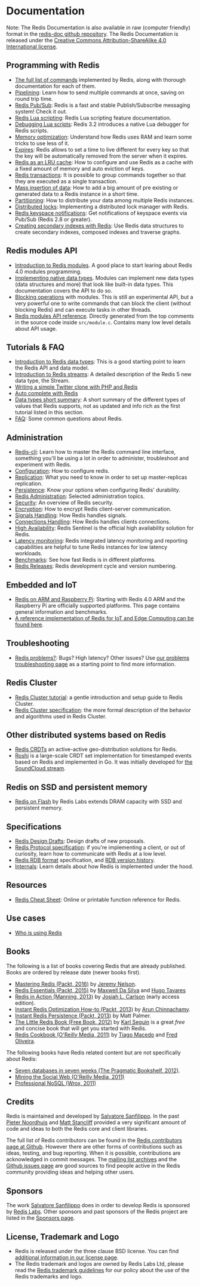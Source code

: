 Documentation
===

Note: The Redis Documentation is also available in raw (computer friendly) format in the [redis-doc github repository](http://github.com/antirez/redis-doc). The Redis Documentation is released under the [Creative Commons Attribution-ShareAlike 4.0 International license](https://creativecommons.org/licenses/by-sa/4.0/).

Programming with Redis
---

* [The full list of commands](/commands) implemented by Redis, along with thorough documentation for each of them.
* [Pipelining](/topics/pipelining): Learn how to send multiple commands
at once, saving on round trip time.
* [Redis Pub/Sub](topics/pubsub): Redis is a fast and stable Publish/Subscribe messaging system! Check it out.
* [Redis Lua scripting](/commands/eval): Redis Lua scripting feature documentation.
* [Debugging Lua scripts](/topics/ldb): Redis 3.2 introduces a native Lua debugger for Redis scripts.
* [Memory optimization](/topics/memory-optimization): Understand how
Redis uses RAM and learn some tricks to use less of it.
* [Expires](/commands/expire): Redis allows to set a time to live different for every key so that the key will be automatically removed from the server when it expires.
* [Redis as an LRU cache](/topics/lru-cache): How to configure and use Redis as a cache with a fixed amount of memory and auto eviction of keys.
* [Redis transactions](/topics/transactions): It is possible to group commands together so that they are executed as a single transaction.
* [Mass insertion of data](/topics/mass-insert): How to add a big amount of pre existing or generated data to a Redis instance in a short time.
* [Partitioning](/topics/partitioning): How to distribute your data among multiple Redis instances.
* [Distributed locks](/topics/distlock): Implementing a distributed lock manager with Redis.
* [Redis keyspace notifications](/topics/notifications): Get notifications of keyspace events via Pub/Sub (Redis 2.8 or greater).
* [Creating secondary indexes with Redis](/topics/indexes): Use Redis data structures to create secondary indexes, composed indexes and traverse graphs.

Redis modules API
---

* [Introduction to Redis modules](/topics/modules-intro). A good place to start learing about Redis 4.0 modules programming.
* [Implementing native data types](/topics/modules-native-types). Modules can implement new data types (data structures and more) that look like built-in data types. This documentation covers the API to do so.
* [Blocking operations](topics/modules-blocking-ops)  with modules. This is still an experimental API, but a very powerful one to write commands that can block the client (without blocking Redis) and can execute tasks in other threads.
* [Redis modules API reference](topics/modules-api-ref). Directly generated from the top comments in the source code inside `src/module.c`. Contains many low level details about API usage.

Tutorials & FAQ
---

* [Introduction to Redis data types](/topics/data-types-intro): This is a good starting point to learn the Redis API and data model.
* [Introduction to Redis streams](/topics/streams-intro): A detailed description of the Redis 5 new data type, the Stream.
* [Writing a simple Twitter clone with PHP and Redis](/topics/twitter-clone)
* [Auto complete with Redis](http://autocomplete.redis.io)
* [Data types short summary](/topics/data-types): A short summary of the different types of values that Redis supports, not as updated and info rich as the first tutorial listed in this section.
* [FAQ](/topics/faq): Some common questions about Redis.

Administration
---
* [Redis-cli](/topics/rediscli): Learn how to master the Redis command line interface, something you'll be using a lot in order to administer, troubleshoot and experiment with Redis.
* [Configuration](/topics/config): How to configure redis.
* [Replication](/topics/replication): What you need to know in order to
set up master-replicas replication.
* [Persistence](/topics/persistence): Know your options when configuring
Redis' durability.
* [Redis Administration](/topics/admin): Selected administration topics.
* [Security](/topics/security): An overview of Redis security.
* [Encryption](/topics/encryption): How to encrypt Redis client-server communication.
* [Signals Handling](/topics/signals): How Redis handles signals.
* [Connections Handling](/topics/clients): How Redis handles clients connections.
* [High Availability](/topics/sentinel): Redis Sentinel is the official high availability solution for Redis.
* [Latency monitoring](/topics/latency-monitor): Redis integrated latency monitoring and reporting capabilities are helpful to tune Redis instances for low latency workloads.
* [Benchmarks](/topics/benchmarks): See how fast Redis is in different platforms.
* [Redis Releases](/topics/releases): Redis development cycle and version numbering.

Embedded and IoT
---

* [Redis on ARM and Raspberry Pi](/topics/ARM): Starting with Redis 4.0 ARM and the Raspberry Pi are officially supported platforms. This page contains general information and benchmarks.
* [A reference implementation of Redis for IoT and Edge Computing can be found here](https://redislabs.com/redis-enterprise/redis-edge/).

Troubleshooting
---

* [Redis problems?](/topics/problems): Bugs? High latency? Other issues? Use [our problems troubleshooting page](/topics/problems) as a starting point to find more information.

Redis Cluster
---

* [Redis Cluster tutorial](/topics/cluster-tutorial): a gentle introduction and setup guide to Redis Cluster.
* [Redis Cluster specification](/topics/cluster-spec): the more formal description of the behavior and algorithms used in Redis Cluster.

Other distributed systems based on Redis
---

* [Redis CRDTs](https://redislabs.com/redis-enterprise/technology/active-active-geo-distribution/) an active-active geo-distribution solutions for Redis.
* [Roshi](https://github.com/soundcloud/roshi) is a large-scale CRDT set implementation for timestamped events based on Redis and implemented in Go. It was initially developed for [the SoundCloud stream](http://developers.soundcloud.com/blog/roshi-a-crdt-system-for-timestamped-events).

Redis on SSD and persistent memory
---

* [Redis on Flash](https://redislabs.com/redis-enterprise/technology/redis-on-flash/) by Redis Labs extends DRAM capacity with SSD and persistent memory.

Specifications
---

* [Redis Design Drafts](/topics/rdd): Design drafts of new proposals.
* [Redis Protocol specification](/topics/protocol): if you're implementing a
client, or out of curiosity, learn how to communicate with Redis at a
low level.
* [Redis RDB format](https://github.com/sripathikrishnan/redis-rdb-tools/wiki/Redis-RDB-Dump-File-Format) specification, and [RDB version history](https://github.com/sripathikrishnan/redis-rdb-tools/blob/master/docs/RDB_Version_History.textile).
* [Internals](/topics/internals): Learn details about how Redis is implemented under the hood.

Resources
---

* [Redis Cheat Sheet](http://www.cheatography.com/tasjaevan/cheat-sheets/redis/): Online or printable function reference for Redis.

Use cases
---
* [Who is using Redis](/topics/whos-using-redis)

Books
---

The following is a list of books covering Redis that are already published. Books are ordered by release date (newer books first).

* [Mastering Redis (Packt, 2016)](https://www.packtpub.com/big-data-and-business-intelligence/mastering-redis) by [Jeremy Nelson](https://www.packtpub.com/books/info/authors/jeremy-nelson).
* [Redis Essentials (Packt, 2015)](http://www.amazon.com/Redis-Essentials-Maxwell-Dayvson-Silva-ebook/dp/B00ZXFCFLO) by [Maxwell Da Silva](http://twitter.com/dayvson) and [Hugo Tavares](https://twitter.com/hltbra)
* [Redis in Action (Manning, 2013)](http://www.manning.com/carlson/) by [Josiah L. Carlson](http://twitter.com/dr_josiah) (early access edition).
* [Instant Redis Optimization How-to (Packt, 2013)](http://www.packtpub.com/redis-optimization-how-to/book) by [Arun Chinnachamy](http://twitter.com/ArunChinnachamy).
* [Instant Redis Persistence (Packt, 2013)](http://www.packtpub.com/redis-persistence/book) by Matt Palmer.
* [The Little Redis Book (Free Book, 2012)](http://openmymind.net/2012/1/23/The-Little-Redis-Book/) by [Karl Seguin](http://twitter.com/karlseguin) is a great *free* and concise book that will get you started with Redis.
* [Redis Cookbook (O'Reilly Media, 2011)](http://shop.oreilly.com/product/0636920020127.do) by [Tiago Macedo](http://twitter.com/tmacedo) and [Fred Oliveira](http://twitter.com/f).

The following books have Redis related content but are not specifically about Redis:

* [Seven databases in seven weeks (The Pragmatic Bookshelf, 2012)](http://pragprog.com/book/rwdata/seven-databases-in-seven-weeks).
* [Mining the Social Web (O'Reilly Media, 2011)](http://shop.oreilly.com/product/0636920010203.do)
* [Professional NoSQL (Wrox, 2011)](http://www.wrox.com/WileyCDA/WroxTitle/Professional-NoSQL.productCd-047094224X.html)

Credits
---

Redis is maintained and developed by [Salvatore Sanfilippo](http://twitter.com/antirez). In the past [Pieter Noordhuis](http://twitter.com/pnoordhuis) and [Matt Stancliff](https://matt.sh) provided a very significant amount of code and ideas to both the Redis core and client libraries.

The full list of Redis contributors can be found in the [Redis contributors page at Github](https://github.com/antirez/redis/graphs/contributors). However there are other forms of contributions such as ideas, testing, and bug reporting. When it is possible, contributions are acknowledged in commit messages. The [mailing list archives](http://groups.google.com/group/redis-db) and the [Github issues page](https://github.com/antirez/redis/issues) are good sources to find people active in the Redis community providing ideas and helping other users.

Sponsors
---

The work [Salvatore Sanfilippo](http://antirez.com) does in order to develop Redis is sponsored by [Redis Labs](http://redislabs.com). Other sponsors and past sponsors of the Redis project are listed in the [Sponsors page](/topics/sponsors).

License, Trademark and Logo
---

* Redis is released under the three clause BSD license. You can find [additional information in our license page](/topics/license).
* The Redis trademark and logos are owned by Redis Labs Ltd, please read the [Redis trademark guidelines](/topics/trademark) for our policy about the use of the Redis trademarks and logo.
